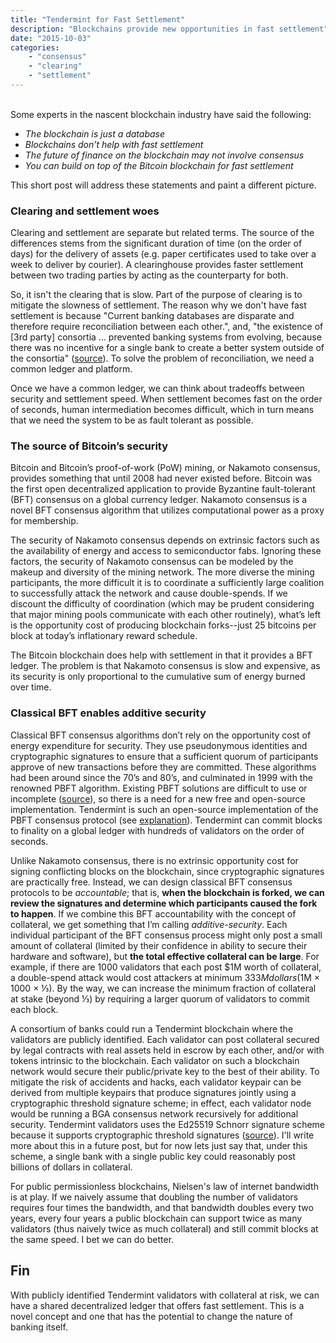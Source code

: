 ```yaml
---
title: "Tendermint for Fast Settlement"
description: "Blockchains provide new opportunities in fast settlement"
date: "2015-10-03"
categories: 
    - "consensus"
    - "clearing"
    - "settlement"
---
```


<br/>
Some experts in the nascent blockchain industry have said the following:

* _The blockchain is just a database_
* _Blockchains don’t help with fast settlement_
* _The future of finance on the blockchain may not involve consensus_
* _You can build on top of the Bitcoin blockchain for fast settlement_

This short post will address these statements and paint a different picture.


### Clearing and settlement woes

Clearing and settlement are separate but related terms.  The source of the differences stems from the significant duration of time (on the order of days) for the delivery of assets (e.g. paper certificates used to take over a week to deliver by courier).  A clearinghouse provides faster settlement between two trading parties by acting as the counterparty for both.

So, it isn't the clearing that is slow. Part of the purpose of clearing is to mitigate the slowness of settlement.  The reason why we don't have fast settlement is because "Current banking databases are disparate and therefore require reconciliation between each other.", and, "the existence of \[3rd party\] consortia ... prevented banking systems from evolving, because there was no incentive for a single bank to create a better system outside of the consortia"  ([source](https://medium.com/design-matters-4/blockchains-and-banks-cef72f0fcf29)).  To solve the problem of reconciliation, we need a common ledger and platform.

Once we have a common ledger, we can think about tradeoffs between security and settlement speed.  When settlement becomes fast on the order of seconds, human intermediation becomes difficult, which in turn means that we need the system to be as fault tolerant as possible.


### The source of Bitcoin’s security

Bitcoin and Bitcoin’s proof-of-work (PoW) mining, or Nakamoto consensus, provides something that until 2008 had never existed before.  Bitcoin was the first open decentralized application to provide Byzantine fault-tolerant (BFT) consensus on a global currency ledger.  Nakamoto consensus is a novel BFT consensus algorithm that utilizes computational power as a proxy for membership.


The security of Nakamoto consensus depends on extrinsic factors such as the availability of energy and access to semiconductor fabs.  Ignoring these factors, the security of Nakamoto consensus can be modeled by the makeup and diversity of the mining network.  The more diverse the mining participants, the more difficult it is to coordinate a sufficiently large coalition to successfully attack the network and cause double-spends. If we discount the difficulty of coordination (which may be prudent considering that major mining pools communicate with each other routinely), what’s left is the opportunity cost of producing blockchain forks--just 25 bitcoins per block at today’s inflationary reward schedule.

The Bitcoin blockchain does help with settlement in that it provides a BFT ledger.  The problem is that Nakamoto consensus is slow and expensive, as its security is only proportional to the cumulative sum of energy burned over time.


### Classical BFT enables additive security

Classical BFT consensus algorithms don’t rely on the opportunity cost of energy expenditure for security.  They use pseudonymous identities and cryptographic signatures to ensure that a sufficient quorum of participants approve of new transactions before they are committed.  These algorithms had been around since the 70’s and 80’s, and culminated in 1999 with the renowned PBFT algorithm.  Existing PBFT solutions are difficult to use or incomplete ([source](http://arxiv.org/abs/1110.4854)), so there is a need for a new free and open-source implementation.  Tendermint is such an open-source implementation of the PBFT consensus protocol (see [explanation](http://tendermint.com/posts/tendermint-vs-pbft/)).  Tendermint can commit blocks to finality on a global ledger with hundreds of validators on the order of seconds.

Unlike Nakamoto consensus, there is no extrinsic opportunity cost for signing conflicting blocks on the blockchain, since cryptographic signatures are practically free. Instead, we can design classical BFT consensus protocols to be _accountable_; that is, **when the blockchain is forked, we can review the signatures and determine which participants caused the fork to happen**.  If we combine this BFT accountability with the concept of collateral, we get something that I’m calling _additive-security_.  Each individual participant of the BFT consensus process might only post a small amount of collateral (limited by their confidence in ability to secure their hardware and software), but **the total effective collateral can be large**.  For example, if there are 1000 validators that each post $1M worth of collateral, a double-spend attack would cost attackers at minimum $333M dollars ($1M × 1000 × ⅓).  By the way, we can increase the minimum fraction of collateral at stake (beyond ⅓) by requiring a larger quorum of validators to commit each block.

A consortium of banks could run a Tendermint blockchain where the validators are publicly identified.  Each validator can post collateral secured by legal contracts with real assets held in escrow by each other, and/or with tokens intrinsic to the blockchain.  Each validator on such a blockchain network would secure their public/private key to the best of their ability.  To mitigate the risk of accidents and hacks, each validator keypair can be derived from multiple keypairs that produce signatures jointly using a cryptographic threshold signature scheme;  in effect, each validator node would be running a BGA consensus network recursively for additional security.  Tendermint validators uses the Ed25519 Schnorr signature scheme because it supports cryptographic threshold signatures ([source](http://cacr.uwaterloo.ca/techreports/2001/corr2001-13.ps)).  I'll write more about this in a future post, but for now lets just say that, under this scheme, a single bank with a single public key could reasonably post billions of dollars in collateral.

For public permissionless blockchains, Nielsen's law of internet bandwidth is at play.  If we naively assume that doubling the number of validators requires four times the bandwidth, and that bandwidth doubles every two years, every four years a public blockchain can support twice as many validators (thus naively twice as much collateral) and still commit blocks at the same speed.  I bet we can do better.


## Fin

With publicly identified Tendermint validators with collateral at risk, we can have a shared decentralized ledger that offers fast settlement.  This is a novel concept and one that has the potential to change the nature of banking itself.
